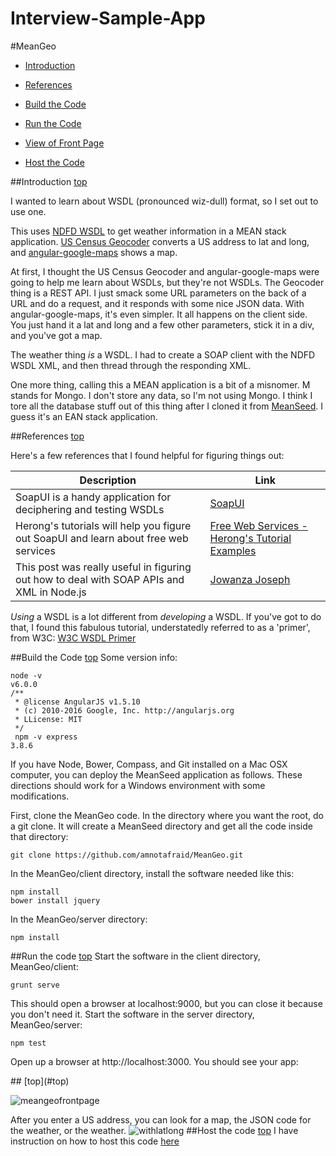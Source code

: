 # Interview-Sample-App

<a id="top"></a>
#MeanGeo
* [Introduction](#intro)

* [References](#reference)

* [Build the Code](#build)

* [Run the Code](#run)

* [View of Front Page](#front-page)

* [Host the Code](#host)

<a id="intro"></a>
##Introduction [top](#top)

I wanted to learn about WSDL (pronounced wiz-dull) format, so I set out to use one.

This uses [NDFD WSDL](http://graphical.weather.gov/xml/) to get weather information in a MEAN stack application.  [US Census Geocoder](https://geocoding.geo.census.gov/) converts a US address to lat and long, and  [angular-google-maps](https://angular-ui.github.io/angular-google-maps/#!/) shows a map.

At first, I thought the US Census Geocoder and angular-google-maps were going to help me learn about WSDLs, but they're not WSDLs.  The Geocoder thing is a REST API.  I just smack some URL parameters on the back of a URL and do a request, and it responds with some nice JSON data.  With angular-google-maps, it's even simpler.  It all happens on the client side.  You just hand it a lat and long and a few other parameters, stick it in a div, and you've got a map.

The weather thing *_is_* a WSDL.  I had to create a SOAP client with the NDFD WSDL XML, and then thread through the responding XML.

One more thing, calling this a MEAN application is a bit of a misnomer.  M stands for Mongo.  I don't store any data, so I'm not using Mongo.  I think I tore all the database stuff out of this thing after I cloned it from [MeanSeed](https://github.com/amnotafraid/MeanSeed).  I guess it's an EAN stack application.

<a id="references"></a>
##References [top](#top)

Here's a few references that I found helpful for figuring things out:

| Description  | Link |
| ------------- | ------------- |
| SoapUI is a handy application for deciphering and testing WSDLs  | [SoapUI](https://www.soapui.org/)  |
| Herong's tutorials will help you figure out SoapUI and learn about free web services  | [Free Web Services - Herong's Tutorial Examples](http://www.herongyang.com/Free-Web-Service/index.html)  |
| This post was really useful in figuring out how to deal with SOAP APIs and XML in Node.js | [Jowanza Joseph](http://www.jowanza.com/post/125602755114/dealing-with-soap-apis-in-nodejs) |

*_Using_* a WSDL is a lot different from *_developing_* a WSDL.  If you've got to do that, I found this fabulous tutorial, understatedly referred to as a 'primer', from W3C:  [W3C WSDL Primer](https://www.w3.org/TR/wsdl20-primer/)

<a id="build"></a>
##Build the Code [top](#top)
Some version info:

```
node -v
v6.0.0
/**
 * @license AngularJS v1.5.10
 * (c) 2010-2016 Google, Inc. http://angularjs.org
 * LLicense: MIT
 */
 npm -v express
3.8.6
```
If you have Node, Bower, Compass, and Git installed on a Mac OSX computer, you can deploy the MeanSeed application as follows. These directions should work for a Windows environment with some modifications.

First, clone the MeanGeo code. In the directory where you want the root, do a git clone. It will create a MeanSeed directory and get all the code inside that directory:
```
git clone https://github.com/amnotafraid/MeanGeo.git
```
In the MeanGeo/client directory, install the software needed like this:
```
npm install
bower install jquery
```
In the MeanGeo/server directory:
```
npm install
```
<a id="run"></a>
##Run the code [top](#top)
Start the software in the client directory, MeanGeo/client:
```
grunt serve
```
This should open a browser at localhost:9000, but you can close it because you don't need it. 
Start the software in the server directory, MeanGeo/server:
```
npm test
```
Open up a browser at http://localhost:3000. You should see your app:

<a id="front-page">
##</a> [top](#top)

![meangeofrontpage](https://cloud.githubusercontent.com/assets/1727761/21756775/49639c26-d5eb-11e6-9b54-5cc0c8057e36.png)

After you enter a US address, you can look for a map, the JSON code for the weather, or the weather.
![withlatlong](https://cloud.githubusercontent.com/assets/1727761/21756803/9ca66c74-d5eb-11e6-8dbf-9f9f4145b2ee.png)
<a id="host"></a>
##Host the code [top](#top)
I have instruction on how to host this code [here](https://amnotafraid.gitbooks.io/i-mean-it/content/hosting_on_bitnami.html)

